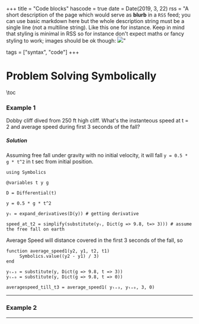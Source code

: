 +++
title = "Code blocks"
hascode = true
date = Date(2019, 3, 22)
rss = "A short description of the page which would serve as **blurb** in a `RSS` feed; you can use basic markdown here but the whole description string must be a single line (not a multiline string). Like this one for instance. Keep in mind that styling is minimal in RSS so for instance don't expect maths or fancy styling to work; images should be ok though: ![](https://upload.wikimedia.org/wikipedia/en/3/32/Rick_and_Morty_opening_credits.jpeg)"

tags = ["syntax", "code"]
+++


# Problem Solving Symbolically

\toc

### Example 1

Dobby cliff dived from 250 ft high cliff. What's the instanteous speed at t = 2 and average speed during first 3 seconds of the fall?

##### Solution

Assuming free fall under gravity with no initial velocity, it will fall 
`y = 0.5 * g * t^2`
in t sec from initial position.
```>
using Symbolics

@variables t y g

D = Differential(t)

y = 0.5 * g * t^2

yₜ = expand_derivatives(D(y)) # getting derivative

speed_at_t2 = simplify(substitute(yₜ, Dict(g => 9.8, t=> 3))) # assume the free fall on earth

```

Average Speed will distance covered in the first 3 seconds of the fall, so 
```>
function average_speed1(y2, y1, t2, t1)
     Symbolics.value((y2 - y1) / 3)
end

yₜ₌₃ = substitute(y, Dict(g => 9.8, t => 3))
yₜ₌₀ = substitute(y, Dict(g => 9.8, t => 0))

averagespeed_till_t3 = average_speed1( yₜ₌₃, yₜ₌₀, 3, 0)

```

--- 
### Example 2

---

